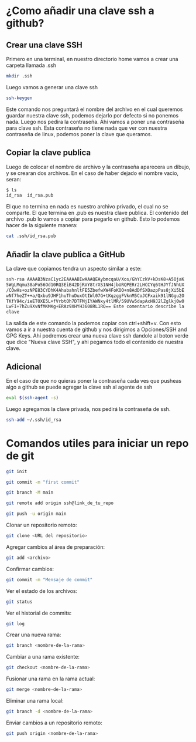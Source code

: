 # ¿Como añadir una clave ssh a github?

## Crear una clave SSH

Primero en una terminal, en nuestro directorio home vamos a crear una carpeta llamada .ssh

```bash
mkdir .ssh
```

Luego vamos a generar una clave ssh

```bash
ssh-keygen
```

Este comando nos preguntará el nombre del archivo en el cual queremos guardar nuestra clave ssh, podemos dejarlo por defecto si no ponemos nada. Luego nos pedira la contraseña. Ahí vamos a poner una contraseña para clave ssh. Esta contraseña no tiene nada que ver con nuestra contraseña de linux, podemos poner la clave que queramos.

## Copiar la clave publica

Luego de colocar el nombre de archivo y la contraseña aparecera un dibujo, y se crearan dos archivos. En el caso de haber dejado el nombre vacio, seran:

```bash
$ ls
id_rsa  id_rsa.pub
```

El que no termina en nada es nuestro archivo privado, el cual no se comparte. El que termina en .pub es nuestra clave publica. El contenido del archivo .pub lo vamos a copiar para pegarlo en github. Esto lo podemos hacer de la siguiente manera:

```bash
cat .ssh/id_rsa.pub
```

## Añadir la clave publica a GitHub

La clave que copiamos tendra un aspecto similar a este:

```bash
ssh-rsa AAAAB3NzaC1yc2EAAAABIwAAAQEAybmcqaU/Xos/GhYCzkV+kDsK8+A5OjaK
5WgLMqmu38aPo56Od10RQ3EiB42DjRVY8trXS1NH4jbURQPERr2LHCCYq6tHJYfJNhUX
/COwHs+ozNPE83CYDhK4AhabahnltFE5ZbefwXW4FoKOO+n8AdDfSXOazpPas8jXi5bE
wNf7heZT++a/Qxbu9JHF1huThuDuxOtIWl07G+tKqzggFVknM5CoJCFxaik91lNGgu2O
TKfY94c/ieETOXE5L+fVrbtOh7DTFMjIYAWNxy4tlMR/59UVw5dapAxH9J2lZglkj0w0
LwFI+7hZu9XvNfMKMKg+ERAz9XHYH3608RL1RQ== Este comentario describe la
clave
```

La salida de este comando la podemos copiar con ctrl+shift+v. Con esto vamos a ir a nuestra cuenta de github y nos dirigimos a Opciones/SSH and GPG Keys. Ahí podremos crear una nueva clave ssh dandole al boton verde que dice "Nueva clave SSH", y ahi pegamos todo el contenido de nuestra clave. 

## Adicional

En el caso de que no quieras poner la contraseña cada ves que pusheas algo a github se puede agregar la clave ssh al agente de ssh

```bash
eval $(ssh-agent -s)
```

Luego agregamos la clave privada, nos pedirá la contraseña de ssh.

```bash
ssh-add ~/.ssh/id_rsa
```

# Comandos utiles para iniciar un repo de git

```bash
git init

git commit -m "first commit"

git branch -M main

git remote add origin ssh@link_de_tu_repo

git push -u origin main
```

Clonar un repositorio remoto:


```bash
git clone <URL del repositorio>
```

Agregar cambios al área de preparación:


```bash
git add <archivo>
```

Confirmar cambios:


```bash
git commit -m "Mensaje de commit"
```

Ver el estado de los archivos:


```bash
git status
```

Ver el historial de commits:


```bash
git log
```

Crear una nueva rama:


```bash
git branch <nombre-de-la-rama>
```

Cambiar a una rama existente:


```bash
git checkout <nombre-de-la-rama>
```

Fusionar una rama en la rama actual:


```bash
git merge <nombre-de-la-rama>
```

Eliminar una rama local:


```bash
git branch -d <nombre-de-la-rama>
```

Enviar cambios a un repositorio remoto:


```bash
git push origin <nombre-de-la-rama>
```

